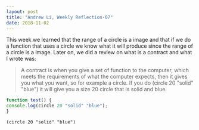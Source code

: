 ```yaml
---
layout: post
title: "Andrew Li, Weekly Reflection-07"
date: 2018-11-02
---
```


This week we learned that the range of a circle is a image and that if we do a function that uses a circle we know what it will produce since the range of a circle is a image. Later on, we did a review on what is a contract and what I wrote was: 
>A contract is when you give a set of function to the computer, which meets the requirements of what the computer expects, then it gives you what you want, so for example a circle. If you do (circle 20 "solid" "blue") it will give you a size 20 circle that is solid and blue.

```javascript
function test() {
console.log(circle 20 "solid" "blue");
}
```
```(circle 20 "solid" "blue")```
